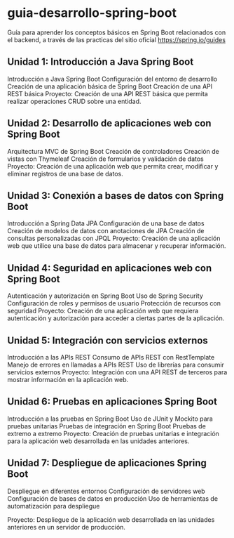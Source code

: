 # guia-desarrollo-spring-boot
Guía para aprender los conceptos básicos en Spring Boot relacionados con el backend, a través de las practicas del sitio oficial https://spring.io/guides


## Unidad 1: Introducción a Java Spring Boot
Introducción a Java Spring Boot
Configuración del entorno de desarrollo
Creación de una aplicación básica de Spring Boot
Creación de una API REST básica
Proyecto: Creación de una API REST básica que permita realizar operaciones CRUD sobre una entidad.

## Unidad 2: Desarrollo de aplicaciones web con Spring Boot
Arquitectura MVC de Spring Boot
Creación de controladores
Creación de vistas con Thymeleaf
Creación de formularios y validación de datos
Proyecto: Creación de una aplicación web que permita crear, modificar y eliminar registros de una base de datos.

## Unidad 3: Conexión a bases de datos con Spring Boot
Introducción a Spring Data JPA
Configuración de una base de datos
Creación de modelos de datos con anotaciones de JPA
Creación de consultas personalizadas con JPQL
Proyecto: Creación de una aplicación web que utilice una base de datos para almacenar y recuperar información.

## Unidad 4: Seguridad en aplicaciones web con Spring Boot
Autenticación y autorización en Spring Boot
Uso de Spring Security
Configuración de roles y permisos de usuario
Protección de recursos con seguridad
Proyecto: Creación de una aplicación web que requiera autenticación y autorización para acceder a ciertas partes de la aplicación.

## Unidad 5: Integración con servicios externos
Introducción a las APIs REST
Consumo de APIs REST con RestTemplate
Manejo de errores en llamadas a APIs REST
Uso de librerías para consumir servicios externos
Proyecto: Integración con una API REST de terceros para mostrar información en la aplicación web.

## Unidad 6: Pruebas en aplicaciones Spring Boot
Introducción a las pruebas en Spring Boot
Uso de JUnit y Mockito para pruebas unitarias
Pruebas de integración en Spring Boot
Pruebas de extremo a extremo
Proyecto: Creación de pruebas unitarias e integración para la aplicación web desarrollada en las unidades anteriores.

## Unidad 7: Despliegue de aplicaciones Spring Boot
Despliegue en diferentes entornos
Configuración de servidores web
Configuración de bases de datos en producción
Uso de herramientas de automatización para despliegue

Proyecto: Despliegue de la aplicación web desarrollada en las unidades anteriores en un servidor de producción.
